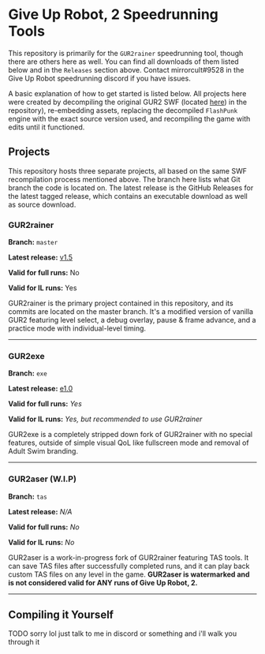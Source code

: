 # Give Up Robot, 2 Speedrunning Tools

This repository is primarily for the `GUR2rainer` speedrunning tool, though there are others here as well. You can find all downloads of them listed below and in the `Releases` section above. Contact mirrorcult#9528 in the Give Up Robot speedrunning discord if you have issues. 

A basic explanation of how to get started is listed below. All projects here were created by decompiling the original GUR2 SWF (located [here](https://github.com/mirrorcult/gur2rainer/blob/master/src/assets/Give_Up_Robot_2.swf)) in the repository), re-embedding assets, replacing the decompiled `FlashPunk` engine with the exact source version used, and recompiling the game with edits until it functioned.

## Projects

This repository hosts three separate projects, all based on the same SWF recompilation process mentioned above. The branch here lists what Git branch the code is located on. The latest release is the GitHub Releases for the latest tagged release, which contains an executable download as well as source download.

### GUR2rainer

**Branch:** `master`

**Latest release:** [v1.5](https://github.com/mirrorcult/gur2rainer/releases/tag/v1.5)

**Valid for full runs:** No

**Valid for IL runs:** Yes

GUR2rainer is the primary project contained in this repository, and its commits are located on the master branch. It's a modified version of vanilla GUR2 featuring level select, a debug overlay, pause & frame advance, and a practice mode with individual-level timing.

---

### GUR2exe

**Branch:** `exe`

**Latest release:** [e1.0](https://github.com/mirrorcult/gur2rainer/releases/tag/e1.0)

**Valid for full runs:** *Yes*

**Valid for IL runs:** *Yes, but recommended to use GUR2rainer*

GUR2exe is a completely stripped down fork of GUR2rainer with no special features, outside of simple visual QoL like fullscreen mode and removal of Adult Swim branding.

---

### GUR2aser (W.I.P)

**Branch:** `tas`

**Latest release:** *N/A*

**Valid for full runs:** *No*

**Valid for IL runs:** *No*

GUR2aser is a work-in-progress fork of GUR2rainer featuring TAS tools. It can save TAS files after successfully completed runs, and it can play back custom TAS files on any level in the game. **GUR2aser is watermarked and is not considered valid for ANY runs of Give Up Robot, 2.**

---

## Compiling it Yourself

TODO sorry lol just talk to me in discord or something and i'll walk you through it

